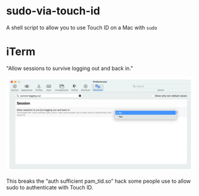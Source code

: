 # sudo-via-touch-id

A shell script to allow you to use Touch ID on a Mac with `sudo`



# iTerm


"Allow sessions to survive logging out and back in."

![](img/iTerm-and-sudo-via-TouchID.png)

This breaks the “auth sufficient pam_tid.so” hack some people use to allow sudo to authenticate with Touch ID.

